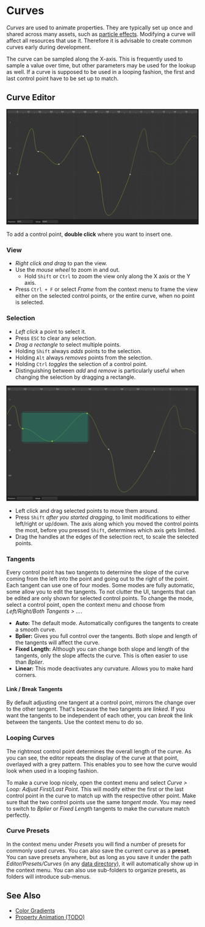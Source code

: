 # Curves

*Curves* are used to animate properties. They are typically set up once and shared across many assets, such as [particle effects](../../effects/particle-effects/particle-effects-overview.md). Modifying a curve will affect all resources that use it. Therefore it is advisable to create common curves early during development.

The curve can be sampled along the X-axis. This is frequently used to sample a value over time, but other parameters may be used for the lookup as well. If a curve is supposed to be used in a looping fashion, the first and last control point have to be set up to match.

## Curve Editor

![Curve Editor](../media/curve-editor.png)

To add a control point, **double click** where you want to insert one.

### View

* *Right click and drag* to pan the view.
* Use the *mouse wheel* to zoom in and out.
  * Hold `Shift` or `Ctrl` to zoom the view only along the X axis or the Y axis.
* Press `Ctrl + F` or select *Frame* from the context menu to frame the view either on the selected control points, or the entire curve, when no point is selected.

### Selection

* *Left click* a point to select it.
* Press `ESC` to clear any selection.
* *Drag a rectangle* to select multiple points.
* Holding `Shift` always *adds* points to the selection.
* Holding `Alt` always *removes* points from the selection.
* Holding `Ctrl` *toggles* the selection of a control point.
* Distinguishing between *add* and *remove* is particularly useful when changing the selection by dragging a rectangle.

![Curve Editor Selection](../media/curve-editor-selection.png)

* Left click and drag selected points to move them around.
* Press `Shift` *after you started dragging*, to limit modifications to either left/right or up/down. The axis along which you moved the control points the most, before you pressed `Shift`, determines which axis gets limited.
* Drag the handles at the edges of the selection rect, to scale the selected points.

### Tangents

Every control point has two tangents to determine the slope of the curve coming from the left into the point and going out to the right of the point. Each tangent can use one of four modes. Some modes are fully automatic, some allow you to edit the tangents. To not clutter the UI, tangents that can be edited are only shown for selected control points. To change the mode, select a control point, open the context menu and choose from *Left/Right/Both Tangents > ...*.

* **Auto:** The default mode. Automatically configures the tangents to create a smooth curve.
* **Bplier:** Gives you full control over the tangents. Both slope and length of the tangents will affect the curve.
* **Fixed Length:** Although you can change both slope and length of the tangents, only the slope affects the curve. This is often easier to use than *Bplier*.
* **Linear:** This mode deactivates any curvature. Allows you to make hard corners.

#### Link / Break Tangents

By default adjusting one tangent at a control point, mirrors the change over to the other tangent. That's because the two tangents are *linked*. If you want the tangents to be independent of each other, you can *break* the link between the tangents. Use the context menu to do so.

### Looping Curves

The rightmost control point determines the overall length of the curve. As you can see, the editor repeats the display of the curve at that point, overlayed with a grey pattern. This enables you to see how the curve would look when used in a looping fashion.

To make a curve loop nicely, open the context menu and select *Curve > Loop: Adjust First/Last Point*. This will modify either the first or the last control point in the curve to match up with the respective other point. Make sure that the two control points use the same *tangent mode*. You may need to switch to *Bplier* or *Fixed Length* tangents to make the curvature match perfectly.

### Curve Presets

In the context menu under *Presets* you will find a number of presets for commonly used curves. You can also save the current curve as a **preset**. You can save presets anywhere, but as long as you save it under the path *Editor/Presets/Curves* (in any [data directory](../../projects/data-directories.md)), it will automatically show up in the context menu. You can also use sub-folders to organize presets, as folders will introduce sub-menus.

## See Also

* [Color Gradients](color-gradients.md)
* [Property Animation (TODO)](Property-Animation.md)
